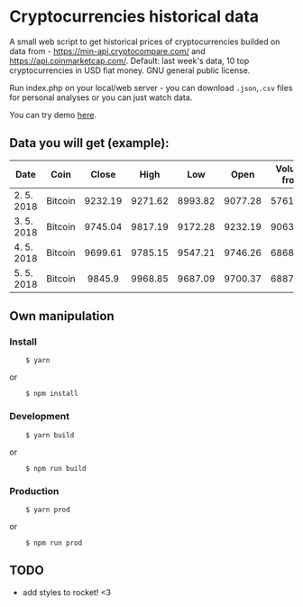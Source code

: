 # Cryptocurrencies historical data
A small web script to get historical prices of cryptocurrencies builded on data from - https://min-api.cryptocompare.com/ and https://api.coinmarketcap.com/. Default: last week's data, 10 top cryptocurrencies in USD fiat money. GNU general public license.

Run index.php on your local/web server - you can download `.json`,`.csv` files for personal analyses or you can just watch data.

You can try demo [here](http://crypto-data.homolamartin.cz/).

## Data you will get (example):

| Date        | Coin    | Close   | High    | Low     | Open    | Volume from | Volume to
| ----------- |:-------:|:-------:|:-------:|:-------:|:-------:|:-----------:| ------------:|
| 2. 5. 2018  | Bitcoin | 9232.19 | 9271.62 | 8993.82 | 9077.28 | 57618.44    | 527488395.49 |
| 3. 5. 2018  | Bitcoin | 9745.04 | 9817.19 | 9172.28 | 9232.19 | 90631.98    | 857646889.15 |
| 4. 5. 2018  | Bitcoin | 9699.61 | 9785.15 | 9547.21 | 9746.26 | 68689.75    | 663887678.35 |
| 5. 5. 2018  | Bitcoin | 9845.9  | 9968.85 | 9687.09 | 9700.37 | 68875.75    |  679872376.4 |

## Own manipulation

### Install 
```
	$ yarn
```
or
```
	$ npm install
```
### Development
```
	$ yarn build
```
or
```
	$ npm run build
```
### Production
```
	$ yarn prod
```
or
```
	$ npm run prod
```

## TODO
- add styles to rocket! <3